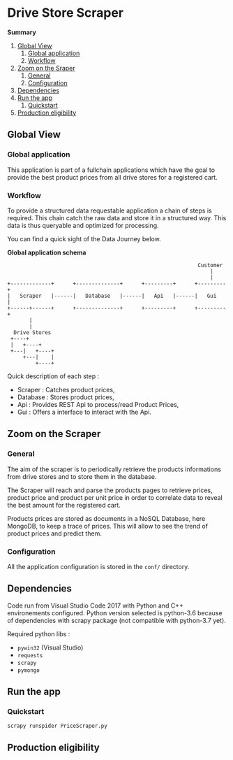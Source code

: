 # Drive Store Scraper

**Summary**
1. [Global View](#global-view)
   1. [Global application](#global-application)
   1. [Workflow](#workflow)
1. [Zoom on the Sraper](#zoom-on-the-scraper)
   1. [General](#general)
   1. [Configuration](#configuration)
1. [Dependencies](#dependencies)
1. [Run the app](#run-the-app)
   1. [Quickstart](#quickstart)
1. [Production eligibility](#production-eligibility)


## Global View

### Global application

This application is part of a fullchain applications which have the goal to provide the best product prices from all drive stores for a registered cart.

### Workflow

To provide a structured data requestable application a chain of steps is required. This chain catch the raw data and store it in a structured way. This data is thus queryable and optimized for processing.

You can find a quick sight of the Data Journey below.

**Global application schema**
```
                                                             Customer  
                                                                 |     
                                                                 |     
+-------------+      +--------------+      +---------+      +---------+
|   Scraper   |------|   Database   |------|   Api   |------|   Gui   |
+------+------+      +--------------+      +---------+      +---------+
       |                                                               
       |                                                               
  Drive Stores                                                         
 +----+                                                                 
 |   +----+                                                             
 +---|   +----+                                                         
     +---|    |                                                         
         +----+                                                         
```


Quick description of each step :
* Scraper : Catches product prices,
* Database : Stores product prices,
* Api : Provides REST Api to process/read Product Prices,
* Gui : Offers a interface to interact with the Api.


## Zoom on the Scraper

### General

The aim of the scraper is to periodically retrieve the products informations from drive stores and to store them in the database.

The Scraper will reach and parse the products pages to retrieve prices, product price and product per unit price in order to correlate data to reveal the best amount for the registered cart.

Products prices are stored as documents in a NoSQL Database, here MongoDB, to keep a trace of prices. This will allow to see the trend of product prices and predict them.

### Configuration

All the application configuration is stored in the `conf/` directory.


## Dependencies

Code run from Visual Studio Code 2017 with Python and C++ environements configured. Python version selected is python-3.6 because of dependencies with scrapy package (not compatible with python-3.7 yet).

Required python libs :
* `pywin32` (Visual Studio)
* `requests`
* `scrapy`
* `pymongo`


## Run the app

### Quickstart

```shell
scrapy runspider PriceScraper.py
```

## Production eligibility
